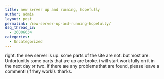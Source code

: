 ```yaml
---
title: new server up and running, hopefully
author: admin
layout: post
permalink: /new-server-up-and-running-hopefully/
dsq_thread_id:
  - 26006634
categories:
  - Uncategorized
---
```

right. the new server is up. some parts of the site are not. but most are. Unfortunitly some parts that are up are broke. i will start work fully on it in the next day or two. if there are any problems that are found, please leave a comment! (if they work!). thanks.